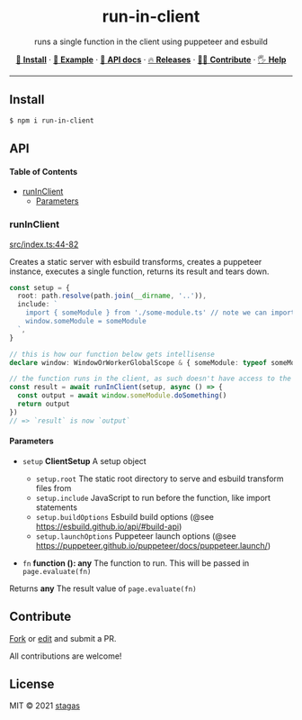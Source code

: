<h1 align="center">run-in-client</h1>

<p align="center">
runs a single function in the client using puppeteer and esbuild
</p>

<p align="center">
   <a href="#install">        🔧 <strong>Install</strong></a>
 · <a href="#example">        🧩 <strong>Example</strong></a>
 · <a href="#api">            📜 <strong>API docs</strong></a>
 · <a href="https://github.com/stagas/run-in-client/releases"> 🔥 <strong>Releases</strong></a>
 · <a href="#contribute">     💪🏼 <strong>Contribute</strong></a>
 · <a href="https://github.com/stagas/run-in-client/issues">   🖐️ <strong>Help</strong></a>
</p>

***

## Install

```sh
$ npm i run-in-client
```

## API

<!-- Generated by documentation.js. Update this documentation by updating the source code. -->

#### Table of Contents

*   [runInClient](#runinclient)
    *   [Parameters](#parameters)

### runInClient

[src/index.ts:44-82](https://github.com/stagas/run-in-client/blob/acb83a343b40b2dd23a8d0f3d248ed9cb9775013/src/index.ts#L44-L82 "Source code on GitHub")

Creates a static server with esbuild transforms, creates a puppeteer instance,
executes a single function, returns its result and tears down.

```ts
const setup = {
  root: path.resolve(path.join(__dirname, '..')),
  include: `
    import { someModule } from './some-module.ts' // note we can import .ts files
    window.someModule = someModule
  `,
}

// this is how our function below gets intellisense
declare window: WindowOrWorkerGlobalScope & { someModule: typeof someModule }

// the function runs in the client, as such doesn't have access to the scope!
const result = await runInClient(setup, async () => {
  const output = await window.someModule.doSomething()
  return output
})
// => `result` is now `output`
```

#### Parameters

*   `setup` **ClientSetup** A setup object

    *   `setup.root`  The static root directory to serve and esbuild transform files from
    *   `setup.include`  JavaScript to run before the function, like import statements
    *   `setup.buildOptions`  Esbuild build options (@see <https://esbuild.github.io/api/#build-api>)
    *   `setup.launchOptions`  Puppeteer launch options (@see <https://puppeteer.github.io/puppeteer/docs/puppeteer.launch/>)
*   `fn` **function (): any** The function to run. This will be passed in `page.evaluate(fn)`

Returns **any** The result value of `page.evaluate(fn)`

## Contribute

[Fork](https://github.com/stagas/run-in-client/fork) or
[edit](https://github.dev/stagas/run-in-client) and submit a PR.

All contributions are welcome!

## License

MIT © 2021
[stagas](https://github.com/stagas)
